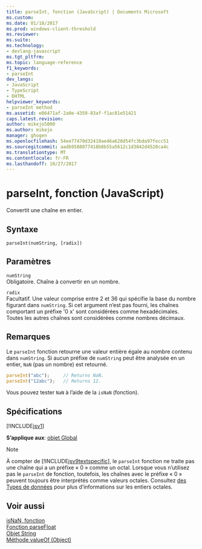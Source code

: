 ```yaml
---
title: parseInt, fonction (JavaScript) | Documents Microsoft
ms.custom: 
ms.date: 01/18/2017
ms.prod: windows-client-threshold
ms.reviewer: 
ms.suite: 
ms.technology:
- devlang-javascript
ms.tgt_pltfrm: 
ms.topic: language-reference
f1_keywords:
- parseInt
dev_langs:
- JavaScript
- TypeScript
- DHTML
helpviewer_keywords:
- parseInt method
ms.assetid: e86471af-2a0e-4359-83af-f1ac81e51421
caps.latest.revision: 
author: mikejo5000
ms.author: mikejo
manager: ghogen
ms.openlocfilehash: 54ee77470d32410ae46a628d54fc3bda97fecc51
ms.sourcegitcommit: aadb9588877418b8b55a5612c1d3842d4520ca4c
ms.translationtype: MT
ms.contentlocale: fr-FR
ms.lasthandoff: 10/27/2017
---
```

# <a name="parseint-function-javascript"></a>parseInt, fonction (JavaScript)
Convertit une chaîne en entier.  
  
## <a name="syntax"></a>Syntaxe  
  
```  
parseInt(numString, [radix])   
```  
  
## <a name="parameters"></a>Paramètres  
 `numString`  
 Obligatoire. Chaîne à convertir en un nombre.  
  
 `radix`  
 Facultatif. Une valeur comprise entre 2 et 36 qui spécifie la base du nombre figurant dans `numString`. Si cet argument n’est pas fourni, les chaînes comportant un préfixe '0 x' sont considérées comme hexadécimales. Toutes les autres chaînes sont considérées comme nombres décimaux.  
  
## <a name="remarks"></a>Remarques  
 Le `parseInt` fonction retourne une valeur entière égale au nombre contenu dans `numString`. Si aucun préfixe de `numString` peut être analysée en un entier, `NaN` (pas un nombre) est retourné.  
  
```JavaScript  
parseInt("abc");     // Returns NaN.  
parseInt("12abc");   // Returns 12.  
```  
  
 Vous pouvez tester `NaN` à l’aide de la `isNaN` (fonction).  
  
## <a name="requirements"></a>Spécifications  
 [!INCLUDE[jsv1](../../javascript/misc/includes/jsv1-md.md)]  
  
 **S’applique aux**: [objet Global](../../javascript/reference/global-object-javascript.md)  
  
> [!NOTE]
>  À compter de [!INCLUDE[jsv9textspecific](../../javascript/reference/includes/jsv9textspecific-md.md)], le `parseInt` fonction ne traite pas une chaîne qui a un préfixe « 0 » comme un octal. Lorsque vous n’utilisez pas le `parseInt` de fonction, toutefois, les chaînes avec le préfixe « 0 » peuvent toujours être interprétés comme valeurs octales. Consultez [des Types de données](../../javascript/data-types-javascript.md) pour plus d’informations sur les entiers octales.  
  
## <a name="see-also"></a>Voir aussi  
 [isNaN, fonction](../../javascript/reference/isnan-function-javascript.md)   
 [Fonction parseFloat](../../javascript/reference/parsefloat-function-javascript.md)   
 [Objet String](../../javascript/reference/string-object-javascript.md)   
 [Méthode valueOf (Object)](../../javascript/reference/valueof-method-object-javascript.md)